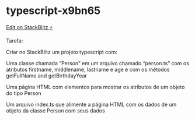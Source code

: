 # typescript-x9bn65

[Edit on StackBlitz ⚡️](https://stackblitz.com/edit/typescript-x9bn65)

Tarefa:

Criar no StackBlitz um projeto typescript com:

Uma classe chamada “Person” em um arquivo chamado “person.ts” com os atributos firstname, middlename, lastname e age e com os métodos getFullName and getBirthdayYear

Uma página HTML com elementos para mostrar os atributos de um objeto do tipo Person

Um arquivo index.ts que alimente a página HTML com os dados de um objeto da classe Person com seus dados
